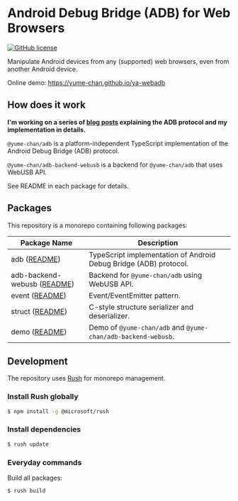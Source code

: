 # Android Debug Bridge (ADB) for Web Browsers

[![GitHub license](https://img.shields.io/github/license/yume-chan/ya-webadb)](https://github.com/yume-chan/ya-webadb/blob/master/LICENSE)

Manipulate Android devices from any (supported) web browsers, even from another Android device.

Online demo: https://yume-chan.github.io/ya-webadb

## How does it work

**I'm working on a series of [blog posts](https://chensi.moe/blog/2020/09/28/webadb-part0-overview/) explaining the ADB protocol and my implementation in details.**

`@yume-chan/adb` is a platform-independent TypeScript implementation of the Android Debug Bridge (ADB) protocol.

`@yume-chan/adb-backend-webusb` is a backend for `@yume-chan/adb` that uses WebUSB API.

See README in each package for details.

## Packages

This repository is a monorepo containing following packages:

| Package Name                                                          | Description                                                              |
| --------------------------------------------------------------------- | ------------------------------------------------------------------------ |
| adb ([README](libraries/adb/README.md))                               | TypeScript implementation of Android Debug Bridge (ADB) protocol.        |
| adb-backend-webusb ([README](libraries/adb-backend-webusb/README.md)) | Backend for `@yume-chan/adb` using WebUSB API.                           |
| event ([README](libraries/event/README.md))                           | Event/EventEmitter pattern.                                              |
| struct ([README](libraries/struct/README.md))                         | C-style structure serializer and deserializer.                           |
| demo ([README](apps/demo/README.md))                                  | Demo of `@yume-chan/adb` and `@yume-chan/adb-backend-webusb`.            |

## Development

The repository uses [Rush](https://rushjs.io/) for monorepo management.

### Install Rush globally

```sh
$ npm install -g @microsoft/rush
```

### Install dependencies

```sh
$ rush update
```

### Everyday commands

Build all packages:

```sh
$ rush build
```
